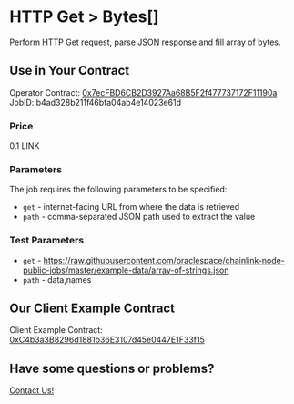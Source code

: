 # HTTP Get > Bytes[]

Perform HTTP Get request, parse JSON response and fill array of bytes.

## Use in Your Contract

Operator Contract: [0x7ecFBD6CB2D3927Aa68B5F2f477737172F11190a](https://goerli.etherscan.io/address/0x7ecFBD6CB2D3927Aa68B5F2f477737172F11190a)  
JobID: b4ad328b211f46bfa04ab4e14023e61d

### Price

0.1 LINK

### Parameters

The job requires the following parameters to be specified:

* `get` - internet-facing URL from where the data is retrieved
* `path` - comma-separated JSON path used to extract the value

### Test Parameters

* `get` - https://raw.githubusercontent.com/oraclespace/chainlink-node-public-jobs/master/example-data/array-of-strings.json
* `path` - data,names

## Our Client Example Contract
  
Client Example Contract: [0xC4b3a3B8296d1881b36E3107d45e0447E1F33f15](https://goerli.etherscan.io/address/0xC4b3a3B8296d1881b36E3107d45e0447E1F33f15)

## Have some questions or problems?

[Contact Us!](https://github.com/oraclespace/chainlink-node-public-jobs#contact-us)
